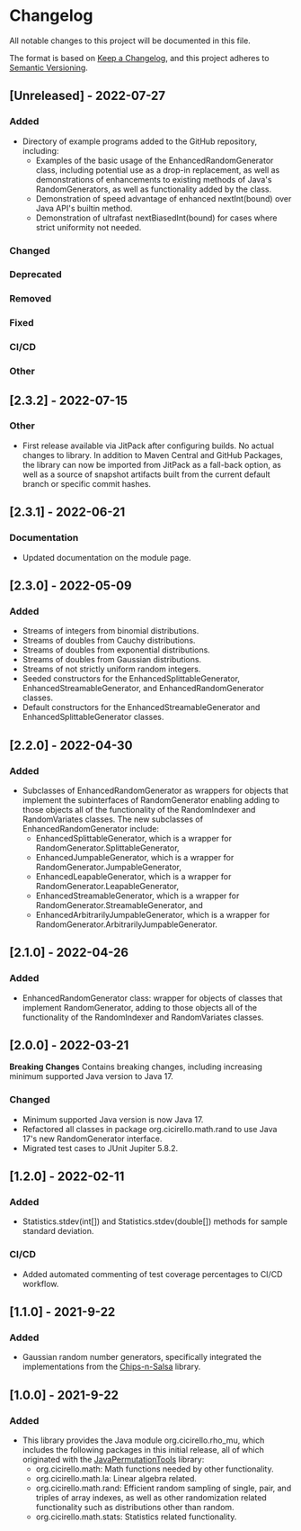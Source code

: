 # Changelog
All notable changes to this project will be documented in this file.

The format is based on [Keep a Changelog](https://keepachangelog.com/en/1.0.0/),
and this project adheres to [Semantic Versioning](https://semver.org/spec/v2.0.0.html).

## [Unreleased] - 2022-07-27

### Added
* Directory of example programs added to the GitHub repository, including:
  * Examples of the basic usage of the EnhancedRandomGenerator class, including potential use
    as a drop-in replacement, as well as demonstrations of enhancements to existing methods of
    Java's RandomGenerators, as well as functionality added by the class.
  * Demonstration of speed advantage of enhanced nextInt(bound) over Java API's builtin method.
  * Demonstration of ultrafast nextBiasedInt(bound) for cases where strict uniformity not needed.

### Changed

### Deprecated

### Removed

### Fixed

### CI/CD

### Other


## [2.3.2] - 2022-07-15

### Other
* First release available via JitPack after configuring builds. No actual changes to library. In addition
  to Maven Central and GitHub Packages, the library can now be imported from JitPack as a fall-back option,
  as well as a source of snapshot artifacts built from the current default branch or specific commit hashes.


## [2.3.1] - 2022-06-21

### Documentation
* Updated documentation on the module page.


## [2.3.0] - 2022-05-09

### Added
* Streams of integers from binomial distributions.
* Streams of doubles from Cauchy distributions.
* Streams of doubles from exponential distributions.
* Streams of doubles from Gaussian distributions.
* Streams of not strictly uniform random integers.
* Seeded constructors for the EnhancedSplittableGenerator, EnhancedStreamableGenerator, and
  EnhancedRandomGenerator classes.
* Default constructors for the EnhancedStreamableGenerator and EnhancedSplittableGenerator classes.


## [2.2.0] - 2022-04-30

### Added
* Subclasses of EnhancedRandomGenerator as wrappers for objects that implement the subinterfaces 
  of RandomGenerator enabling adding to those objects all of the functionality of the 
  RandomIndexer and RandomVariates classes. The new subclasses of EnhancedRandomGenerator include:
  * EnhancedSplittableGenerator, which is a wrapper for RandomGenerator.SplittableGenerator,
  * EnhancedJumpableGenerator, which is a wrapper for RandomGenerator.JumpableGenerator,
  * EnhancedLeapableGenerator, which is a wrapper for RandomGenerator.LeapableGenerator,
  * EnhancedStreamableGenerator, which is a wrapper for RandomGenerator.StreamableGenerator, and
  * EnhancedArbitrarilyJumpableGenerator, which is a wrapper for RandomGenerator.ArbitrarilyJumpableGenerator.


## [2.1.0] - 2022-04-26

### Added
* EnhancedRandomGenerator class: wrapper for objects of classes that implement RandomGenerator,
  adding to those objects all of the functionality of the RandomIndexer and RandomVariates classes.
  

## [2.0.0] - 2022-03-21

**Breaking Changes**
Contains breaking changes, including increasing minimum supported Java version to Java 17.

### Changed
* Minimum supported Java version is now Java 17.
* Refactored all classes in package org.cicirello.math.rand to use Java 17's new
  RandomGenerator interface.
* Migrated test cases to JUnit Jupiter 5.8.2.


## [1.2.0] - 2022-02-11

### Added
* Statistics.stdev(int[]) and Statistics.stdev(double[]) methods for sample standard deviation.

### CI/CD
* Added automated commenting of test coverage percentages to CI/CD workflow.


## [1.1.0] - 2021-9-22

### Added
* Gaussian random number generators, specifically integrated the implementations
  from the [Chips-n-Salsa](https://github.com/cicirello/Chips-n-Salsa) library.


## [1.0.0] - 2021-9-22

### Added
* This library provides the Java module org.cicirello.rho_mu, which includes the
  following packages in this initial release, all of which originated with the
  [JavaPermutationTools](https://github.com/cicirello/JavaPermutationTools) library:
  * org.cicirello.math: Math functions needed by other functionality.
  * org.cicirello.math.la: Linear algebra related.
  * org.cicirello.math.rand: Efficient random sampling of single, pair, and triples of array
    indexes, as well as other randomization related functionality such as distributions other
	than random.
  * org.cicirello.math.stats: Statistics related functionality.
